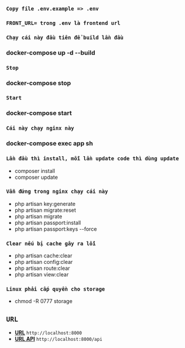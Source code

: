 ### `Copy file .env.example => .env`
### `FRONT_URL= trong .env là frontend url`

### `Chạy cái này đầu tiên để build lần đầu`
### docker-compose up -d --build

### `Stop`
### docker-compose stop

### `Start`
### docker-compose start
### `Cái này chạy nginx này`

### docker-compose exec app sh
### `Lần đầu thì install, mỗi lần update code thì dùng update`
- composer install
- composer update

### `Vẫn đứng trong nginx chạy cái này`
- php artisan key:generate
- php artisan migrate:reset
- php artisan migrate
- php artisan passport:install
- php artisan passport:keys --force

### `Clear nếu bị cache gây ra lỗi`
- php artisan cache:clear
- php artisan config:clear
- php artisan route:clear
- php artisan view:clear

### `Linux phải cấp quyền cho storage`
- chmod -R 0777 storage

## `URL`
- **[URL](http://localhost:8000)**  `http://localhost:8000`
- **[URL API](http://localhost:8000)**  `http://localhost:8000/api`
